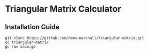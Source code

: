 # Triangular Matrix Calculator

## Installation Guide
```
git clone https://github.com/roma-marshall/triangular-matrix.git
cd triangular-matrix
go run main.go
```
